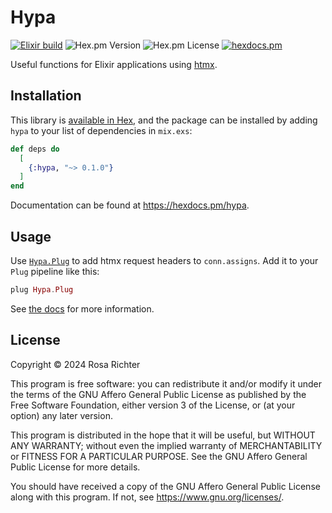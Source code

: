 # Hypa

[![Elixir build](https://github.com/Cantido/hypa/actions/workflows/elixir.yml/badge.svg)](https://github.com/Cantido/hypa/actions/workflows/elixir.yml)
![Hex.pm Version](https://img.shields.io/hexpm/v/hypa)
![Hex.pm License](https://img.shields.io/hexpm/l/hypa)
[![hexdocs.pm](https://img.shields.io/badge/hex-docs-lightgreen.svg)](https://hexdocs.pm/hypa/)

Useful functions for Elixir applications using [htmx].

[htmx]: https://htmx.org

## Installation

This library is [available in Hex](https://hex.pm/packages/hypa), and the package can be installed
by adding `hypa` to your list of dependencies in `mix.exs`:

```elixir
def deps do
  [
    {:hypa, "~> 0.1.0"}
  ]
end
```

Documentation can be found at <https://hexdocs.pm/hypa>.

## Usage

Use [`Hypa.Plug`] to add htmx request headers to `conn.assigns`.
Add it to your `Plug` pipeline like this:

```elixir
plug Hypa.Plug
```

See [the docs](https://hexdocs.pm/hypa) for more information.

[`Hypa.Plug`]: https://hexdocs.pm/hypa/Hypa.Plug.html

## License

Copyright © 2024 Rosa Richter

This program is free software: you can redistribute it and/or modify
it under the terms of the GNU Affero General Public License as
published by the Free Software Foundation, either version 3 of the
License, or (at your option) any later version.

This program is distributed in the hope that it will be useful,
but WITHOUT ANY WARRANTY; without even the implied warranty of
MERCHANTABILITY or FITNESS FOR A PARTICULAR PURPOSE.  See the
GNU Affero General Public License for more details.

You should have received a copy of the GNU Affero General Public License
along with this program.  If not, see <https://www.gnu.org/licenses/>.

